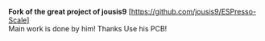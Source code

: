
**Fork of the great project of jousis9** [https://github.com/jousis9/ESPresso-Scale]  
Main work is done by him! Thanks
Use his PCB!
